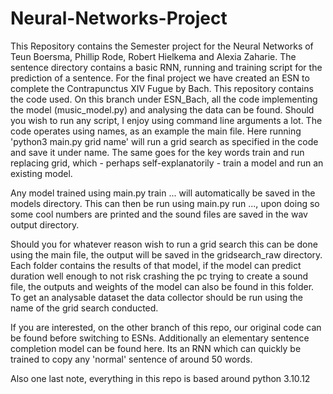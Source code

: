 # Neural-Networks-Project
This Repository contains the Semester project for the Neural Networks of Teun Boersma, Phillip Rode, Robert Hielkema and Alexia Zaharie. The sentence directory contains a basic RNN, running and training script for the prediction of a sentence. For the final project we have created an ESN to complete the Contrapunctus XIV Fugue by Bach. This repository contains the code used. On this branch under ESN_Bach, all the code implementing the model (music_model.py) and analysing the data can be found. Should you wish to run any script, I enjoy using command line arguments a lot. The code operates using names, as an example the main file. Here running 'python3 main.py grid name' will run a grid search as specified in the code and save it under name. The same goes for the key words train and run replacing grid, which - perhaps self-explanatorily - train a model and run an existing model. 

Any model trained using main.py train ... will automatically be saved in the models directory. This can then be run using main.py run ..., upon doing so some cool numbers are printed and the sound files are saved in the wav output directory. 

Should you for whatever reason wish to run a grid search this can be done using the main file, the output will be saved in the gridsearch_raw directory. Each folder contains the results of that model, if the model can predict duration well enough to not risk crashing the pc trying to create a sound file, the outputs and weights of the model can also be found in this folder. To get an analysable dataset the data collector should be run using the name of the grid search conducted. 

If you are interested, on the other branch of this repo, our original code can be found before switching to ESNs. Additionally an elementary sentence completion model can be found here. Its an RNN which can quickly be trained to copy any 'normal' sentence of around 50 words. 

Also one last note, everything in this repo is based around python 3.10.12